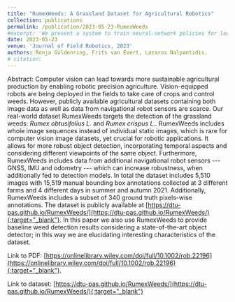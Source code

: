 ```yaml
---
title: "RumexWeeds: A Grassland Dataset for Agricultural Robotics"
collection: publications
permalink: /publication/2023-05-23-RumexWeeds
#excerpt: 'We present a system to train neural-network policies for local planners, explicitly accounting for humans navigating the space.'
date: 2023-05-23
venue: 'Journal of Field Robotics, 2023'
authors: Ronja Güldenring, Frits van Evert, Lazaros Nalpantidis.
# citation: 
---
```

Abstract: Computer vision can lead towards more sustainable agricultural production by enabling robotic precision agriculture. Vision-equipped robots are being deployed in the fields to take care of crops and control weeds. However, publicly available agricultural datasets containing both image data as well as data from navigational robot sensors are scarce.
Our real-world dataset RumexWeeds targets the detection of the grassland weeds: *Rumex obtusifolius L.* and *Rumex crispus L.*. RumexWeeds includes whole image sequences instead of individual static images, which is rare for computer vision image datasets, yet crucial for robotic applications. It allows for more robust object detection, incorporating temporal aspects and considering different viewpoints of the same object. Furthermore, RumexWeeds includes data from additional navigational robot sensors --- GNSS, IMU and odometry --- which can increase robustness, when additionally fed to detection models. In total the dataset includes 5,510 images with 15,519 manual bounding box annotations collected at 3 different farms and 4 different days in summer and autumn 2021. Additionally, RumexWeeds includes a subset of 340 ground truth pixels-wise annotations. The dataset is publicly available at [https://dtu-pas.github.io/RumexWeeds/](https://dtu-pas.github.io/RumexWeeds/){:target="_blank"}. In this paper we also use RumexWeeds to provide baseline weed detection results considering a state-of-the-art object detector; in this way we are elucidating interesting characteristics of the dataset.

Link to PDF: [https://onlinelibrary.wiley.com/doi/full/10.1002/rob.22196](https://onlinelibrary.wiley.com/doi/full/10.1002/rob.22196){:target="_blank"}.

Link to dataset: [https://dtu-pas.github.io/RumexWeeds/](https://dtu-pas.github.io/RumexWeeds/){:target="_blank"}